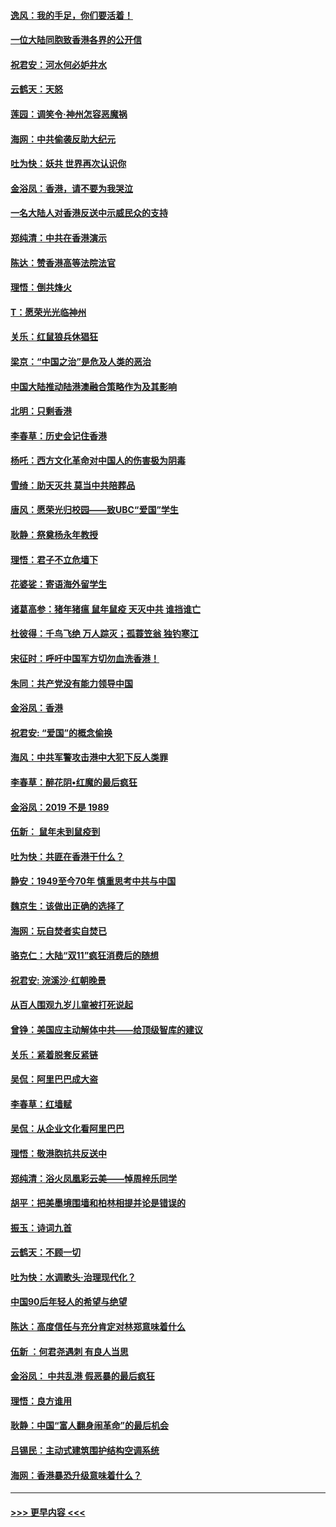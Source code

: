 #### [逸风：我的手足，你们要活着！](../pages/nsc993/n11676352.md?t=11241122) 
#### [一位大陆同胞致香港各界的公开信](../pages/nsc993/n11675761.md?t=11241122) 
#### [祝君安：河水何必妒井水](../pages/nsc993/n11675746.md?t=11241122) 
#### [云鹤天：天怒](../pages/nsc993/n11675718.md?t=11241122) 
#### [莲园：调笑令‧神州怎容恶魔祸](../pages/nsc993/n11675648.md?t=11241122) 
#### [海网：中共偷袭反助大纪元](../pages/nsc993/n11673515.md?t=11241122) 
#### [吐为快：妖共 世界再次认识你](../pages/nsc993/n11673506.md?t=11241122) 
#### [金浴凤：香港，请不要为我哭泣](../pages/nsc993/n11673248.md?t=11241122) 
#### [一名大陆人对香港反送中示威民众的支持](../pages/nsc993/n11672615.md?t=11241122) 
#### [郑纯清：中共在香港演示](../pages/nsc993/n11670539.md?t=11241122) 
#### [陈达：赞香港高等法院法官](../pages/nsc993/n11669542.md?t=11241122) 
#### [理悟：倒共烽火](../pages/nsc993/n11668844.md?t=11241122) 
#### [T：愿荣光光临神州](../pages/nsc993/n11668421.md?t=11241122) 
#### [关乐：红鼠狼兵休猖狂](../pages/nsc993/n11668378.md?t=11241122) 
#### [梁京：“中国之治”是危及人类的恶治](../pages/nsc993/n11668328.md?t=11241122) 
#### [中国大陆推动陆港澳融合策略作为及其影响](../pages/nsc993/n11668157.md?t=11241122) 
#### [北明：只剩香港](../pages/nsc993/n11668002.md?t=11241122) 
#### [李春草：历史会记住香港](../pages/nsc993/n11667927.md?t=11241122) 
#### [杨吒：西方文化革命对中国人的伤害极为阴毒](../pages/nsc993/n11664521.md?t=11241122) 
#### [雪绮：助天灭共 莫当中共陪葬品](../pages/nsc993/n11662650.md?t=11241122) 
#### [唐风：愿荣光归校园——致UBC“爱国”学生](../pages/nsc993/n11662194.md?t=11241122) 
#### [耿静：祭奠杨永年教授](../pages/nsc993/n11662514.md?t=11241122) 
#### [理悟：君子不立危墙下](../pages/nsc993/n11662172.md?t=11241122) 
#### [花婆娑：寄语海外留学生](../pages/nsc993/n11662121.md?t=11241122) 
#### [诸葛高参：猪年猪瘟 鼠年鼠疫 天灭中共 谁挡谁亡](../pages/nsc993/n11661980.md?t=11241122) 
#### [杜彼得：千鸟飞绝 万人踪灭；孤蓑笠翁 独钓寒江](../pages/nsc993/n11661170.md?t=11241122) 
#### [宋征时：呼吁中国军方切勿血洗香港！](../pages/nsc993/n11415318.md?t=11241122) 
#### [朱同：共产党没有能力领导中国](../pages/nsc993/n11660421.md?t=11241122) 
#### [金浴凤：香港](../pages/nsc993/n11660419.md?t=11241122) 
#### [祝君安: “爱国”的概念偷换](../pages/nsc993/n11659706.md?t=11241122) 
#### [海风：中共军警攻击港中大犯下反人类罪](../pages/nsc993/n11659632.md?t=11241122) 
#### [李春草：醉花阴•红魔的最后疯狂](../pages/nsc993/n11659287.md?t=11241122) 
#### [金浴凤：2019 不是 1989](../pages/nsc993/n11657663.md?t=11241122) 
#### [伍新： 鼠年未到鼠疫到](../pages/nsc993/n11655098.md?t=11241122) 
#### [吐为快：共匪在香港干什么？](../pages/nsc993/n11654891.md?t=11241122) 
#### [静安：1949至今70年 慎重思考中共与中国](../pages/nsc993/n11651244.md?t=11241122) 
#### [魏京生：该做出正确的选择了](../pages/nsc993/n11653084.md?t=11241122) 
#### [海网：玩自焚者实自焚已](../pages/nsc993/n11652423.md?t=11241122) 
#### [骆克仁：大陆“双11”疯狂消费后的随想](../pages/nsc993/n11652305.md?t=11241122) 
#### [祝君安: 浣溪沙·红朝晚景](../pages/nsc993/n11652258.md?t=11241122) 
#### [从百人围观九岁儿童被打死说起](../pages/nsc993/n11651030.md?t=11241122) 
#### [曾铮：美国应主动解体中共——给顶级智库的建议](../pages/nsc993/n11649888.md?t=11241122) 
#### [关乐：紧着脱套反紧链](../pages/nsc993/n11649069.md?t=11241122) 
#### [吴侃：阿里巴巴成大盗](../pages/nsc993/n11645523.md?t=11241122) 
#### [李春草：红墙赋](../pages/nsc993/n11646389.md?t=11241122) 
#### [吴侃：从企业文化看阿里巴巴](../pages/nsc993/n11645476.md?t=11241122) 
#### [理悟：敬港胞抗共反送中](../pages/nsc993/n11645466.md?t=11241122) 
#### [郑纯清：浴火凤凰彩云美——悼周梓乐同学](../pages/nsc993/n11645155.md?t=11241122) 
#### [胡平：把美墨境围墙和柏林相提并论是错误的](../pages/nsc993/n11645134.md?t=11241122) 
#### [振玉：诗词九首](../pages/nsc993/n11644081.md?t=11241122) 
#### [云鹤天：不顾一切](../pages/nsc993/n11643508.md?t=11241122) 
#### [吐为快：水调歌头·治理现代化？](../pages/nsc993/n11643485.md?t=11241122) 
#### [中国90后年轻人的希望与绝望](../pages/nsc993/n11642317.md?t=11241122) 
#### [陈达：高度信任与充分肯定对林郑意味着什么](../pages/nsc993/n11641441.md?t=11241122) 
#### [伍新 ：何君尧遇刺 有良人当思](../pages/nsc993/n11641503.md?t=11241122) 
#### [金浴凤： 中共乱港  假恶暴的最后疯狂](../pages/nsc993/n11641495.md?t=11241122) 
#### [理悟：良方谁用](../pages/nsc993/n11641463.md?t=11241122) 
#### [耿静：中国“富人翻身闹革命”的最后机会](../pages/nsc993/n11640655.md?t=11241122) 
#### [吕锡民：主动式建筑围护结构空调系统](../pages/nsc993/n11640168.md?t=11241122) 
#### [海网：香港暴恐升级意味着什么？](../pages/nsc993/n11635904.md?t=11241122) 

----
#### [ >>> 更早内容 <<< ](../indexes/nsc993-earlier.md)
